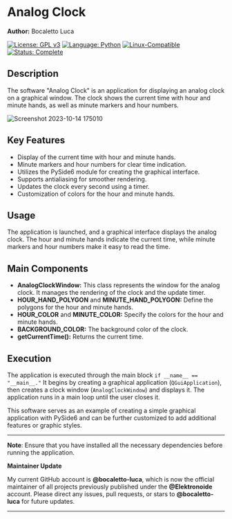 # Analog Clock

**Author:** Bocaletto Luca

[![License: GPL v3](https://img.shields.io/badge/License-GPLv3-blue?style=for-the-badge&logo=gnu)](LICENSE) [![Language: Python](https://img.shields.io/badge/Language-Python-blue?style=for-the-badge&logo=python)](https://www.python.org/) [![Linux-Compatible](https://img.shields.io/badge/Linux-Compatible-blue?style=for-the-badge&logo=linux)](https://www.kernel.org/) [![Status: Complete](https://img.shields.io/badge/Status-Complete-brightgreen?style=for-the-badge)](https://github.com/bocaletto-luca/Directory-Monitor)

## Description

The software "Analog Clock" is an application for displaying an analog clock on a graphical window. The clock shows the current time with hour and minute hands, as well as minute markers and hour numbers.

![Screenshot 2023-10-14 175010](https://github.com/elektronoide/Analog-Clock/assets/134635227/ce0cfdaf-60ab-434f-98ac-2493b73da219)

## Key Features

- Display of the current time with hour and minute hands.
- Minute markers and hour numbers for clear time indication.
- Utilizes the PySide6 module for creating the graphical interface.
- Supports antialiasing for smoother rendering.
- Updates the clock every second using a timer.
- Customization of colors for the hour and minute hands.

## Usage

The application is launched, and a graphical interface displays the analog clock. The hour and minute hands indicate the current time, while minute markers and hour numbers make it easy to read the time.

## Main Components

- **AnalogClockWindow:** This class represents the window for the analog clock. It manages the rendering of the clock and the update timer.
- **HOUR_HAND_POLYGON** and **MINUTE_HAND_POLYGON:** Define the polygons for the hour and minute hands.
- **HOUR_COLOR** and **MINUTE_COLOR:** Specify the colors for the hour and minute hands.
- **BACKGROUND_COLOR:** The background color of the clock.
- **getCurrentTime():** Returns the current time.

## Execution

The application is executed through the main block `if __name__ == "__main__."` It begins by creating a graphical application (`QGuiApplication`), then creates a clock window (`AnalogClockWindow`) and displays it. The application runs in a main loop until the user closes it.

This software serves as an example of creating a simple graphical application with PySide6 and can be further customized to add additional features or graphic styles.

---

**Note**: Ensure that you have installed all the necessary dependencies before running the application.

**Maintainer Update**

My current GitHub account is **@bocaletto-luca**, which is now the official maintainer of all projects previously published under the **@Elektronoide** account. Please direct any issues, pull requests, or stars to **@bocaletto-luca** for future updates.

---
